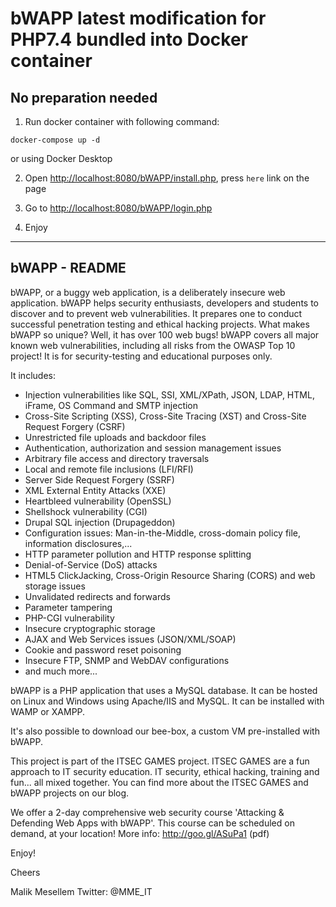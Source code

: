 
# bWAPP latest modification for PHP7.4 bundled into Docker container
## No preparation needed

1. Run docker container with following command:

`docker-compose up -d`

or using Docker Desktop

2. Open [http://localhost:8080/bWAPP/install.php](http://localhost:8080/bWAPP/install.php), press `here` link on the page
   
3. Go to [http://localhost:8080/bWAPP/login.php](http://localhost:8080/bWAPP/login.php)
   
4. Enjoy

--------------
bWAPP - README
--------------

bWAPP, or a buggy web application, is a deliberately insecure web application.
bWAPP helps security enthusiasts, developers and students to discover and to prevent web vulnerabilities.
It prepares one to conduct successful penetration testing and ethical hacking projects.
What makes bWAPP so unique? Well, it has over 100 web bugs!
bWAPP covers all major known web vulnerabilities, including all risks from the OWASP Top 10 project!
It is for security-testing and educational purposes only.

It includes:

* Injection vulnerabilities like SQL, SSI, XML/XPath, JSON, LDAP, HTML, iFrame, OS Command and SMTP injection
* Cross-Site Scripting (XSS), Cross-Site Tracing (XST) and Cross-Site Request Forgery (CSRF)
* Unrestricted file uploads and backdoor files
* Authentication, authorization and session management issues
* Arbitrary file access and directory traversals
* Local and remote file inclusions (LFI/RFI)
* Server Side Request Forgery (SSRF)
* XML External Entity Attacks (XXE)
* Heartbleed vulnerability (OpenSSL)
* Shellshock vulnerability (CGI)
* Drupal SQL injection (Drupageddon)
* Configuration issues: Man-in-the-Middle, cross-domain policy file, information disclosures,...
* HTTP parameter pollution and HTTP response splitting
* Denial-of-Service (DoS) attacks
* HTML5 ClickJacking, Cross-Origin Resource Sharing (CORS) and web storage issues
* Unvalidated redirects and forwards
* Parameter tampering
* PHP-CGI vulnerability
* Insecure cryptographic storage
* AJAX and Web Services issues (JSON/XML/SOAP)
* Cookie and password reset poisoning
* Insecure FTP, SNMP and WebDAV configurations
* and much more...

bWAPP is a PHP application that uses a MySQL database. It can be hosted on Linux and Windows using Apache/IIS and MySQL. It can be installed with WAMP or XAMPP.

It's also possible to download our bee-box, a custom VM pre-installed with bWAPP.

This project is part of the ITSEC GAMES project. ITSEC GAMES are a fun approach to IT security education. 
IT security, ethical hacking, training and fun... all mixed together.
You can find more about the ITSEC GAMES and bWAPP projects on our blog.

We offer a 2-day comprehensive web security course 'Attacking & Defending Web Apps with bWAPP'.
This course can be scheduled on demand, at your location!
More info: http://goo.gl/ASuPa1 (pdf)

Enjoy!

Cheers

Malik Mesellem
Twitter: @MME_IT
